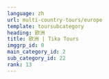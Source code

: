 ```yaml
---
language: zh
url: multi-country-tours/europe
template: toursubcategory
heading: 欧洲
title: 欧洲 | Tika Tours
imggrp_id: 0
main_category_id: 2
sub_category_id: 22
rank: 13
---
```

<div class="row content-row"><!-- 1413 (0)-->

</div>
